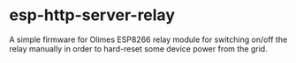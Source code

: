 # esp-http-server-relay
A simple firmware for Olimes ESP8266 relay module for switching on/off the relay manually in order to hard-reset some device power from the grid.

